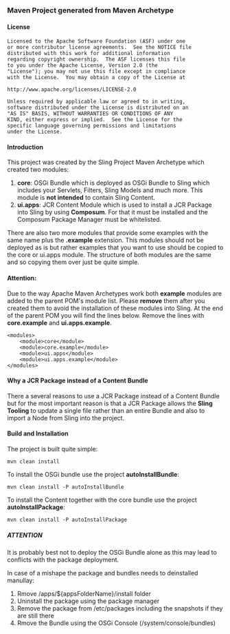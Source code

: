 ### Maven Project generated from Maven Archetype

#### License

    Licensed to the Apache Software Foundation (ASF) under one
    or more contributor license agreements.  See the NOTICE file
    distributed with this work for additional information
    regarding copyright ownership.  The ASF licenses this file
    to you under the Apache License, Version 2.0 (the
    "License"); you may not use this file except in compliance
    with the License.  You may obtain a copy of the License at

    http://www.apache.org/licenses/LICENSE-2.0

    Unless required by applicable law or agreed to in writing,
    software distributed under the License is distributed on an
    "AS IS" BASIS, WITHOUT WARRANTIES OR CONDITIONS OF ANY
    KIND, either express or implied.  See the License for the
    specific language governing permissions and limitations
    under the License.

#### Introduction

This project was created by the Sling Project Maven Archetype which created
two modules:

1. **core**: OSGi Bundle which is deployed as OSGi Bundle to Sling which includes your
             Servlets, Filters, Sling Models and much more. This module is **not intended**
             to contain Sling Content.
2. **ui.apps**: JCR Content Module which is used to install a JCR Package into Sling
                by using **Composum**. For that it must be installed and the Composum
                Package Manager must be whitelisted.

There are also two more modules that provide some examples with the same name plus
the **.example** extension. This modules should not be deployed as is but rather
examples that you want to use should be copied to the core or ui.apps module.
The structure of both modules are the same and so copying them over just be
quite simple.

#### Attention:

Due to the way Apache Maven Archetypes work both **example** modules are added
to the parent POM's module list. Please **remove** them after you created them
to avoid the installation of these modules into Sling.
At the end of the parent POM you will find the lines below. Remove the lines
with **core.example** and **ui.apps.example**.

    <modules>
        <module>core</module>
        <module>core.example</module>
        <module>ui.apps</module>
        <module>ui.apps.example</module>
    </modules>

#### Why a JCR Package instead of a Content Bundle

There a several reasons to use a JCR Package instead of a Content Bundle
but for the most important reason is that a JCR Package allows the **Sling
Tooling** to update a single file rather than an entire Bundle and also
to import a Node from Sling into the project.


#### Build and Installation

The project is built quite simple:

    mvn clean install
    
To install the OSGi bundle use the project **autoInstallBundle**:

    mvn clean install -P autoInstallBundle

To install the Content together with the core bundle
use the project **autoInstallPackage**:

    mvn clean install -P autoInstallPackage

##### ATTENTION

It is probably best not to deploy the OSGi Bundle alone as this
may lead to conflicts with the package deployment.

In case of a mishape the package and bundles needs to deinstalled
manullay:

1. Rmove /apps/${appsFolderName}/install folder
2. Uninstall the package using the package manager
3. Remove the package from /etc/packages including the snapshots if they are still there
4. Rmove the Bundle using the OSGi Console (/system/console/bundles)

